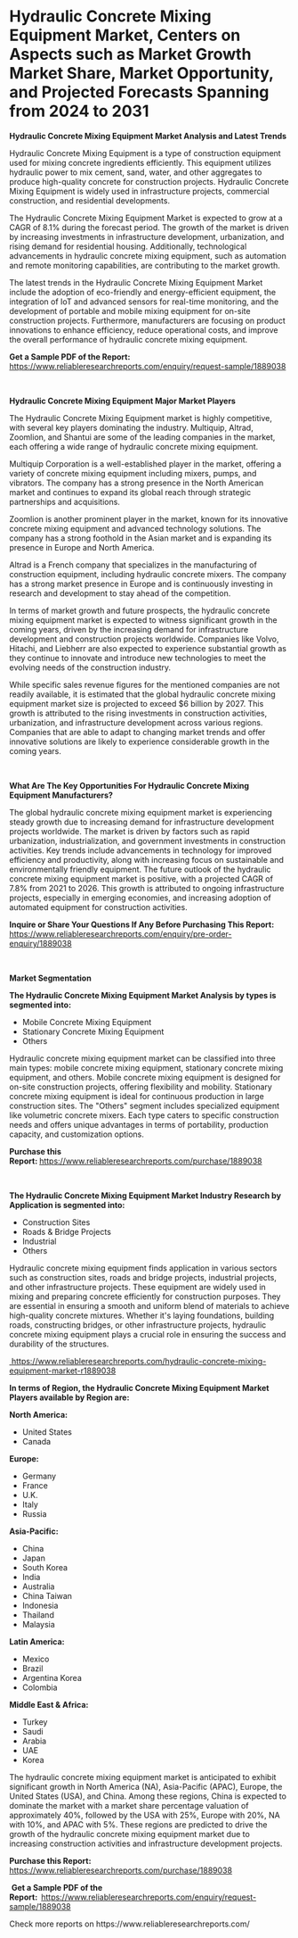 <p><h1>Hydraulic Concrete Mixing Equipment Market, Centers on Aspects such as Market Growth Market Share, Market Opportunity, and Projected Forecasts Spanning from 2024 to 2031</h1></p><p><strong>Hydraulic Concrete Mixing Equipment Market Analysis and Latest Trends</strong></p>
<p><p>Hydraulic Concrete Mixing Equipment is a type of construction equipment used for mixing concrete ingredients efficiently. This equipment utilizes hydraulic power to mix cement, sand, water, and other aggregates to produce high-quality concrete for construction projects. Hydraulic Concrete Mixing Equipment is widely used in infrastructure projects, commercial construction, and residential developments.</p><p>The Hydraulic Concrete Mixing Equipment Market is expected to grow at a CAGR of 8.1% during the forecast period. The growth of the market is driven by increasing investments in infrastructure development, urbanization, and rising demand for residential housing. Additionally, technological advancements in hydraulic concrete mixing equipment, such as automation and remote monitoring capabilities, are contributing to the market growth.</p><p>The latest trends in the Hydraulic Concrete Mixing Equipment Market include the adoption of eco-friendly and energy-efficient equipment, the integration of IoT and advanced sensors for real-time monitoring, and the development of portable and mobile mixing equipment for on-site construction projects. Furthermore, manufacturers are focusing on product innovations to enhance efficiency, reduce operational costs, and improve the overall performance of hydraulic concrete mixing equipment.</p></p>
<p><strong>Get a Sample PDF of the Report:&nbsp;</strong> <a href="https://www.reliableresearchreports.com/enquiry/request-sample/1889038">https://www.reliableresearchreports.com/enquiry/request-sample/1889038</a></p>
<p>&nbsp;</p>
<p><strong>Hydraulic Concrete Mixing Equipment Major Market Players</strong></p>
<p><p>The Hydraulic Concrete Mixing Equipment market is highly competitive, with several key players dominating the industry. Multiquip, Altrad, Zoomlion, and Shantui are some of the leading companies in the market, each offering a wide range of hydraulic concrete mixing equipment.</p><p>Multiquip Corporation is a well-established player in the market, offering a variety of concrete mixing equipment including mixers, pumps, and vibrators. The company has a strong presence in the North American market and continues to expand its global reach through strategic partnerships and acquisitions.</p><p>Zoomlion is another prominent player in the market, known for its innovative concrete mixing equipment and advanced technology solutions. The company has a strong foothold in the Asian market and is expanding its presence in Europe and North America.</p><p>Altrad is a French company that specializes in the manufacturing of construction equipment, including hydraulic concrete mixers. The company has a strong market presence in Europe and is continuously investing in research and development to stay ahead of the competition.</p><p>In terms of market growth and future prospects, the hydraulic concrete mixing equipment market is expected to witness significant growth in the coming years, driven by the increasing demand for infrastructure development and construction projects worldwide. Companies like Volvo, Hitachi, and Liebherr are also expected to experience substantial growth as they continue to innovate and introduce new technologies to meet the evolving needs of the construction industry.</p><p>While specific sales revenue figures for the mentioned companies are not readily available, it is estimated that the global hydraulic concrete mixing equipment market size is projected to exceed $6 billion by 2027. This growth is attributed to the rising investments in construction activities, urbanization, and infrastructure development across various regions. Companies that are able to adapt to changing market trends and offer innovative solutions are likely to experience considerable growth in the coming years.</p></p>
<p>&nbsp;</p>
<p><strong>What Are The Key Opportunities For Hydraulic Concrete Mixing Equipment Manufacturers?</strong></p>
<p><p>The global hydraulic concrete mixing equipment market is experiencing steady growth due to increasing demand for infrastructure development projects worldwide. The market is driven by factors such as rapid urbanization, industrialization, and government investments in construction activities. Key trends include advancements in technology for improved efficiency and productivity, along with increasing focus on sustainable and environmentally friendly equipment. The future outlook of the hydraulic concrete mixing equipment market is positive, with a projected CAGR of 7.8% from 2021 to 2026. This growth is attributed to ongoing infrastructure projects, especially in emerging economies, and increasing adoption of automated equipment for construction activities.</p></p>
<p><strong>Inquire or Share Your Questions If Any Before Purchasing This Report:</strong> <a href="https://www.reliableresearchreports.com/enquiry/pre-order-enquiry/1889038">https://www.reliableresearchreports.com/enquiry/pre-order-enquiry/1889038</a></p>
<p>&nbsp;</p>
<p><strong>Market Segmentation</strong></p>
<p><strong>The Hydraulic Concrete Mixing Equipment Market Analysis by types is segmented into:</strong></p>
<p><ul><li>Mobile Concrete Mixing Equipment</li><li>Stationary Concrete Mixing Equipment</li><li>Others</li></ul></p>
<p><p>Hydraulic concrete mixing equipment market can be classified into three main types: mobile concrete mixing equipment, stationary concrete mixing equipment, and others. Mobile concrete mixing equipment is designed for on-site construction projects, offering flexibility and mobility. Stationary concrete mixing equipment is ideal for continuous production in large construction sites. The "Others" segment includes specialized equipment like volumetric concrete mixers. Each type caters to specific construction needs and offers unique advantages in terms of portability, production capacity, and customization options.</p></p>
<p><strong>Purchase this Report:&nbsp;</strong><a href="https://www.reliableresearchreports.com/purchase/1889038">https://www.reliableresearchreports.com/purchase/1889038</a></p>
<p>&nbsp;</p>
<p><strong>The Hydraulic Concrete Mixing Equipment Market Industry Research by Application is segmented into:</strong></p>
<p><ul><li>Construction Sites</li><li>Roads & Bridge Projects</li><li>Industrial</li><li>Others</li></ul></p>
<p><p>Hydraulic concrete mixing equipment finds application in various sectors such as construction sites, roads and bridge projects, industrial projects, and other infrastructure projects. These equipment are widely used in mixing and preparing concrete efficiently for construction purposes. They are essential in ensuring a smooth and uniform blend of materials to achieve high-quality concrete mixtures. Whether it's laying foundations, building roads, constructing bridges, or other infrastructure projects, hydraulic concrete mixing equipment plays a crucial role in ensuring the success and durability of the structures.</p></p>
<p><a href="https://www.reliableresearchreports.com/hydraulic-concrete-mixing-equipment-market-r1889038">&nbsp;https://www.reliableresearchreports.com/hydraulic-concrete-mixing-equipment-market-r1889038</a></p>
<p><strong>In terms of Region, the Hydraulic Concrete Mixing Equipment Market Players available by Region are:</strong></p>
<p>
    <p> <strong> North America: </strong>
        <ul>
            <li>United States</li>
            <li>Canada</li>
        </ul>
        </p> 
    <p> <strong> Europe: </strong>
        <ul>
            <li>Germany</li>
            <li>France</li>
            <li>U.K.</li>
            <li>Italy</li>
            <li>Russia</li>
        </ul>
        </p> 
    <p> <strong> Asia-Pacific: </strong>
        <ul>
            <li>China</li>
            <li>Japan</li>
            <li>South Korea</li>
            <li>India</li>
            <li>Australia</li>
            <li>China Taiwan</li>
            <li>Indonesia</li>
            <li>Thailand</li>
            <li>Malaysia</li>
        </ul>
        </p> 
    <p> <strong> Latin America: </strong>
        <ul>
            <li>Mexico</li>
            <li>Brazil</li>
            <li>Argentina Korea</li>
            <li>Colombia</li>
        </ul>
        </p> 
    <p> <strong> Middle East & Africa: </strong>
        <ul>
            <li>Turkey</li>
            <li>Saudi</li>
            <li>Arabia</li>
            <li>UAE</li>
            <li>Korea</li>
        </ul>
    </p>
    </p>
<p><p>The hydraulic concrete mixing equipment market is anticipated to exhibit significant growth in North America (NA), Asia-Pacific (APAC), Europe, the United States (USA), and China. Among these regions, China is expected to dominate the market with a market share percentage valuation of approximately 40%, followed by the USA with 25%, Europe with 20%, NA with 10%, and APAC with 5%. These regions are predicted to drive the growth of the hydraulic concrete mixing equipment market due to increasing construction activities and infrastructure development projects.</p></p>
<p><strong>Purchase this Report: </strong><a href="https://www.reliableresearchreports.com/purchase/1889038">https://www.reliableresearchreports.com/purchase/1889038</a></p>
<p>&nbsp;<strong>Get a Sample PDF of the Report:&nbsp;&nbsp;</strong><a href="https://www.reliableresearchreports.com/enquiry/request-sample/1889038">https://www.reliableresearchreports.com/enquiry/request-sample/1889038</a></p>
<p><strong></strong></p>
<p>Check more reports on https://www.reliableresearchreports.com/</p>